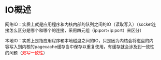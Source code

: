 # IO概述

网络IO：实质上就是应用程序和内核内部的队列之间的IO（读取写入）（socket连接怎么区分是哪个和哪个的连接，采用四元组（ip:port+ip:port）来区分）

本地IO：实质上是指应用程序和本地磁盘之间的IO，只是因为内核会将磁盘的内容写入到内核的pagecache缓存当中保存以重复使用，有缓存就会涉及到一致性的问题（<font color='red'>双写一致性</font>）